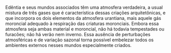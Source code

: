 ﻿Edêntia e seus mundos associados têm uma atmosfera verdadeira, a usual mistura de três gases que é característica dessas criações arquitetônicas, e que incorpora os dois elementos da atmosfera urantiana, mais aquele gás moroncial adequado à respiração das criaturas moronciais. Embora essa atmosfera seja ambas material e moroncial, não há todavia tempestades ou furacões; não há verão nem inverno. Essa ausência de perturbações atmosféricas e de variação sazonal torna possível embelezar todos os ambientes externos nesses mundos especialmente criados.